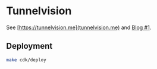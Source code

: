 # Tunnelvision

See [https://tunnelvision.me](tunnelvision.me) and [Blog
#1](https://www.keksipurkki.net/posts/tunnelvision/).

## Deployment

```sh
make cdk/deploy
```
